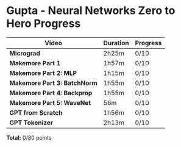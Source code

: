 # Gupta - Neural Networks Zero to Hero Progress

| Video | Duration | Progress |
|-------|----------|----------|
| **Micrograd** | 2h25m | 0/10 |
| **Makemore Part 1** | 1h57m | 0/10 |
| **Makemore Part 2: MLP** | 1h15m | 0/10 |
| **Makemore Part 3: BatchNorm** | 1h55m | 0/10 |
| **Makemore Part 4: Backprop** | 1h55m | 0/10 |
| **Makemore Part 5: WaveNet** | 56m | 0/10 |
| **GPT from Scratch** | 1h56m | 0/10 |
| **GPT Tokenizer** | 2h13m | 0/10 |

**Total:** 0/80 points 
